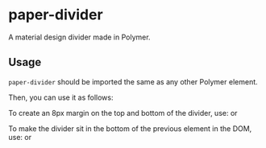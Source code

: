 # paper-divider
A material design divider made in Polymer.

## Usage
`paper-divider` should be imported the same as any other Polymer element.
	<link rel="import" href="/bower_components/paper-divider/paper-divider.html">

Then, you can use it as follows:
	<paper-divider></paper-divider>

To create an 8px margin on the top and bottom of the divider, use:
	<paper-divider margin></paper-divider>
or
	<paper-divider class="margin"></paper-divider>

To make the divider sit in the bottom of the previous element in the DOM, use:
        <paper-divider relative></paper-divider>
or
        <paper-divider class="relative"></paper-divider>
